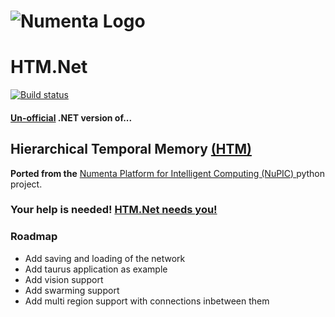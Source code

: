 # ![Numenta Logo](http://numenta.org/images/numenta-icon128.png)  
# HTM.Net

[![Build status](https://whizzo.visualstudio.com/DefaultCollection/_apis/public/build/definitions/6e039e0e-2d94-45db-be9b-0a9a9f74f0cc/5/badge)](https://github.com/Zuntara/HTM.Net)

#### [Un-official](https://github.com/numenta/htm.java/issues/193)  **.NET** version of...
## Hierarchical Temporal Memory [(HTM)](http://numenta.com/learn/principles-of-hierarchical-temporal-memory.html)

**Ported from the** [Numenta Platform for Intelligent Computing (NuPIC) ](https://github.com/numenta/nupic) python project.

<a name="needHelp"></a>
### Your help is needed! [HTM.Net needs you!](https://github.com/zuntara/htm.net/wiki/We-need-you!)

### Roadmap

- Add saving and loading of the network
- Add taurus application as example
- Add vision support
- Add swarming support
- Add multi region support with connections inbetween them



